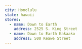 ```yaml
---
city: Honolulu
state: hawaii
stores:
  - name: Down to Earth
    address: 2525 S. King Street
  - name: Down to Earth Kakaako
    address: 500 Keawe Street
---
```

